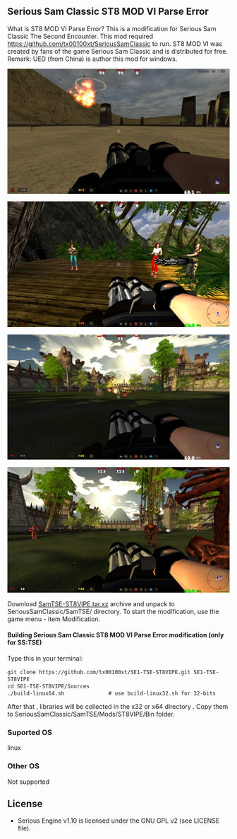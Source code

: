 ## Serious Sam Classic ST8 MOD VI Parse Error

What is ST8 MOD VI Parse Error?
This is a modification for Serious Sam Classic The Second Encounter. 
This mod required https://github.com/tx00100xt/SeriousSamClassic to run.
ST8 MOD VI was created by fans of the game Serious Sam Classic and is distributed for free.
Remark:  UED (from China) is author this mod for windows.

![ST8PE1](https://raw.githubusercontent.com/tx00100xt/SE1-TSE-ST8VIPE/main/Images/st8vipe-1.png)

![ST8PE2](https://raw.githubusercontent.com/tx00100xt/SE1-TSE-ST8VIPE/main/Images/st8vipe-2.png)

![ST8PE3](https://raw.githubusercontent.com/tx00100xt/SE1-TSE-ST8VIPE/main/Images/st8vipe-3.png)

![ST8PE4](https://raw.githubusercontent.com/tx00100xt/SE1-TSE-ST8VIPE/main/Images/st8vipe-4.png)


Download [SamTSE-ST8VIPE.tar.xz] archive and unpack to  SeriousSamClassic/SamTSE/ directory.
To start the modification, use the game menu - item Modification.

#### Building Serious Sam Classic ST8 MOD VI Parse Error modification (only for SS:TSE)

Type this in your terminal:

```
git clone https://github.com/tx00100xt/SE1-TSE-ST8VIPE.git SE1-TSE-ST8VIPE
cd SE1-TSE-ST8VIPE/Sources
./build-linux64.sh              # use build-linux32.sh for 32-bits
```
After that , libraries will be collected in the x32 or x64 directory . 
Copy them to SeriousSamClassic/SamTSE/Mods/ST8VIPE/Bin folder.

### Suported OS
linux

### Other OS
Not supported

License
-------

* Serious Engine v1.10 is licensed under the GNU GPL v2 (see LICENSE file).


[SamTSE-ST8VIPE.tar.xz]: https://drive.google.com/file/d/1I5wT0E3VnryIGWDqpYMzTP1fqIYWBmSH/view?usp=sharing "Serious Sam Classic ST8 MOD VI Parse Error"
